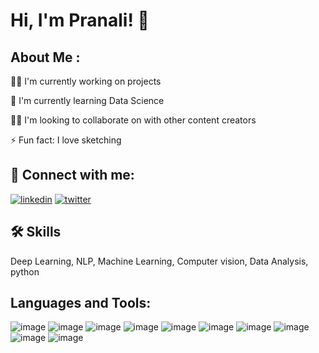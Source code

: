 
# Hi, I'm Pranali! 👋


## About Me :
👩‍💻 I'm currently working on projects

🧠 I'm currently learning  Data Science

👯‍♀️ I'm looking to collaborate on with other content creators

⚡️ Fun fact: I love sketching


## 🔗 Connect with me:

[![linkedin](https://img.shields.io/badge/linkedin-0A66C2?style=for-the-badge&logo=linkedin&logoColor=white)](https://www.linkedin.com/in/pranali-rahangdale-128083213/)
[![twitter](https://img.shields.io/badge/twitter-1DA1F2?style=for-the-badge&logo=twitter&logoColor=white)](https://twitter.com/PranaliRa19)


## 🛠 Skills
 Deep Learning, NLP, Machine Learning, Computer vision, Data Analysis, python
 
## Languages and Tools:

 
 ![image](https://user-images.githubusercontent.com/101402562/189333101-552cdea5-479e-49e3-82c6-129df758360b.png)  ![image](https://user-images.githubusercontent.com/101402562/189333183-02ab9f99-7e9a-463f-a310-ec4897533dfd.png)
![image](https://user-images.githubusercontent.com/101402562/189333227-a35fc455-6a48-49c9-af60-80dfa29feb96.png) ![image](https://user-images.githubusercontent.com/101402562/189333467-707bae96-0e05-494c-af1a-a5e943ba43de.png) ![image](https://user-images.githubusercontent.com/101402562/189335795-36201e6a-90b1-4f33-b802-327515e7d54f.png) ![image](https://user-images.githubusercontent.com/101402562/189335826-a23355eb-e266-4bb6-9585-0de5c813b9da.png) ![image](https://user-images.githubusercontent.com/101402562/189335855-42c6695b-373d-47c6-857e-d0f38f12fe6d.png) ![image](https://user-images.githubusercontent.com/101402562/189335884-c43db2f0-2191-4854-a702-09fa4d5175c9.png) ![image](https://user-images.githubusercontent.com/101402562/189335904-0ecb1e07-2aae-4984-aed8-4545b8dba1f1.png) ![image](https://user-images.githubusercontent.com/101402562/189336419-fafc8176-0de0-4b39-947d-f5a740ab1dec.png)






